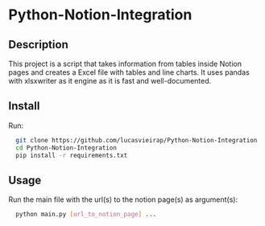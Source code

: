 # Python-Notion-Integration

## Description
This project is a script that takes information from tables inside Notion pages and creates a Excel file with tables and line charts. It uses pandas with xlsxwriter as it engine as it is fast and well-documented.

## Install

Run:
``` bash
  git clone https://github.com/lucasvieirap/Python-Notion-Integration
  cd Python-Notion-Integration
  pip install -r requirements.txt
```
## Usage

Run the main file with the url(s) to the notion page(s) as argument(s):

``` bash
  python main.py [url_to_notion_page] ...
```
